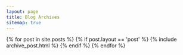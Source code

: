 ```yaml
---
layout: page
title: Blog Archives
sitemap: true
---
```


<div class="archives" itemscope itemtype="http://schema.org/Blog">
{% for post in site.posts %}
{% if post.layout == 'post' %}
	{% include archive_post.html %}
{% endif %}
{% endfor %}
  </ul>
</div>
